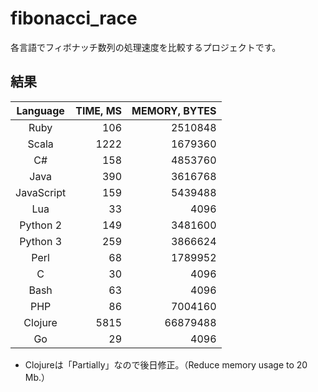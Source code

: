 # fibonacci_race

各言語でフィボナッチ数列の処理速度を比較するプロジェクトです。

## 結果

Language   | TIME, MS | MEMORY, BYTES
:--------: |---------:|-------------:
Ruby       | 106      | 2510848
Scala      | 1222     | 1679360
C#         | 158      | 4853760
Java       | 390      | 3616768
JavaScript | 159      | 5439488
Lua        | 33       | 4096
Python 2   | 149      | 3481600
Python 3   | 259      | 3866624
Perl       | 68       | 1789952
C          | 30       | 4096
Bash       | 63       | 4096
PHP        | 86       | 7004160
Clojure    | 5815     | 66879488
Go         | 29       | 4096

- Clojureは「Partially」なので後日修正。（Reduce memory usage to 20 Mb.）